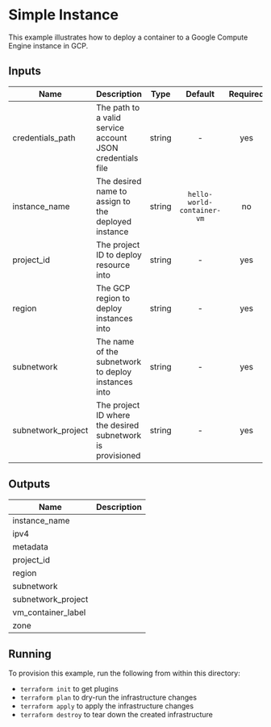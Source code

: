 # Simple Instance

This example illustrates how to deploy a container to a Google Compute Engine instance in GCP.

[^]: (autogen_docs_start)


## Inputs

| Name | Description | Type | Default | Required |
|------|-------------|:----:|:-----:|:-----:|
| credentials_path | The path to a valid service account JSON credentials file | string | - | yes |
| instance_name | The desired name to assign to the deployed instance | string | `hello-world-container-vm` | no |
| project_id | The project ID to deploy resource into | string | - | yes |
| region | The GCP region to deploy instances into | string | - | yes |
| subnetwork | The name of the subnetwork to deploy instances into | string | - | yes |
| subnetwork_project | The project ID where the desired subnetwork is provisioned | string | - | yes |

## Outputs

| Name | Description |
|------|-------------|
| instance_name |  |
| ipv4 |  |
| metadata |  |
| project_id |  |
| region |  |
| subnetwork |  |
| subnetwork_project |  |
| vm_container_label |  |
| zone |  |

[^]: (autogen_docs_end)

## Running

To provision this example, run the following from within this directory:

- `terraform init` to get plugins
- `terraform plan` to dry-run the infrastructure changes
- `terraform apply` to apply the infrastructure changes
- `terraform destroy` to tear down the created infrastructure